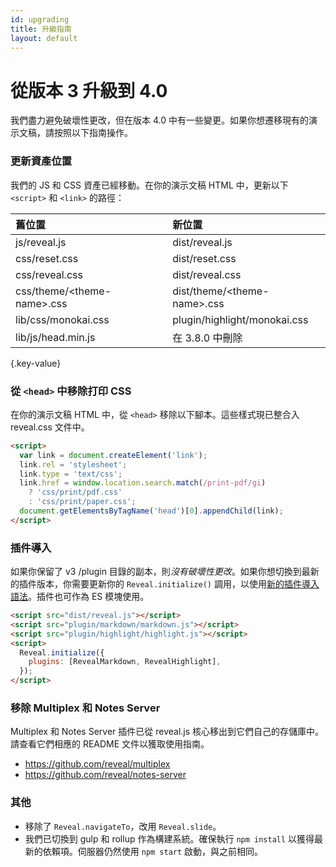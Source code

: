 ```yaml
---
id: upgrading
title: 升級指南
layout: default
---
```


# 從版本 3 升級到 4.0

我們盡力避免破壞性更改，但在版本 4.0 中有一些變更。如果你想遷移現有的演示文稿，請按照以下指南操作。

### 更新資產位置

我們的 JS 和 CSS 資產已經移動。在你的演示文稿 HTML 中，更新以下 `<script>` 和 `<link>` 的路徑：

| 舊位置                           | 新位置                            |
| :------------------------------- | :-------------------------------- |
| js/reveal.js                     | dist/reveal.js                    |
| css/reset.css                    | dist/reset.css                    |
| css/reveal.css                   | dist/reveal.css                   |
| css/theme/&lt;theme-name&gt;.css | dist/theme/&lt;theme-name&gt;.css |
| lib/css/monokai.css              | plugin/highlight/monokai.css      |
| lib/js/head.min.js               | 在 3.8.0 中刪除                   |

{.key-value}

### 從 `<head>` 中移除打印 CSS

在你的演示文稿 HTML 中，從 `<head>` 移除以下腳本。這些樣式現已整合入 reveal.css 文件中。

```html
<script>
  var link = document.createElement('link');
  link.rel = 'stylesheet';
  link.type = 'text/css';
  link.href = window.location.search.match(/print-pdf/gi)
    ? 'css/print/pdf.css'
    : 'css/print/paper.css';
  document.getElementsByTagName('head')[0].appendChild(link);
</script>
```

### 插件導入

如果你保留了 v3 /plugin 目錄的副本，則*沒有破壞性更改*。如果你想切換到最新的插件版本，你需要更新你的 `Reveal.initialize()` 調用，以使用[新的插件導入語法](/zh-hant/plugins/)。插件也可作為 ES 模塊使用。

```html
<script src="dist/reveal.js"></script>
<script src="plugin/markdown/markdown.js"></script>
<script src="plugin/highlight/highlight.js"></script>
<script>
  Reveal.initialize({
    plugins: [RevealMarkdown, RevealHighlight],
  });
</script>
```

### 移除 Multiplex 和 Notes Server

Multiplex 和 Notes Server 插件已從 reveal.js 核心移出到它們自己的存儲庫中。請查看它們相應的 README 文件以獲取使用指南。

- https://github.com/reveal/multiplex
- https://github.com/reveal/notes-server

### 其他

- 移除了 `Reveal.navigateTo`，改用 `Reveal.slide`。
- 我們已切換到 gulp 和 rollup 作為構建系統。確保執行 `npm install` 以獲得最新的依賴項。伺服器仍然使用 `npm start` 啟動，與之前相同。
